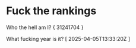 # Fuck the rankings

Who the hell am I?
{ 31241704 }

What fucking year is it?
[ 2025-04-05T13:33:20Z ]
